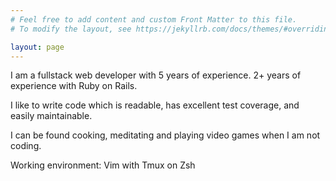 ```yaml
---
# Feel free to add content and custom Front Matter to this file.
# To modify the layout, see https://jekyllrb.com/docs/themes/#overriding-theme-defaults

layout: page
---
```


I am a fullstack web developer with 5 years of experience. 2+ years of experience with Ruby on Rails.

I like to write code which is readable, has excellent test coverage, and easily maintainable.

I can be found cooking, meditating and playing video games when I am not coding.

Working environment: Vim with Tmux on Zsh
